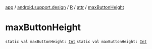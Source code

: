 [app](../../../index.md) / [android.support.design](../../index.md) / [R](../index.md) / [attr](index.md) / [maxButtonHeight](./max-button-height.md)

# maxButtonHeight

`static val maxButtonHeight: `[`Int`](https://kotlinlang.org/api/latest/jvm/stdlib/kotlin/-int/index.html)
`static val maxButtonHeight: `[`Int`](https://kotlinlang.org/api/latest/jvm/stdlib/kotlin/-int/index.html)